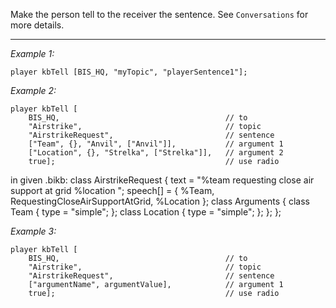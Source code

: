 Make the person tell to the receiver the sentence. See `Conversations` for more details.


---
*Example 1:*
```sqf
player kbTell [BIS_HQ, "myTopic", "playerSentence1"];
```

*Example 2:*
```sqf
player kbTell [
	BIS_HQ,										// to
	"Airstrike",								// topic
	"AirstrikeRequest",							// sentence
	["Team", {}, "Anvil", ["Anvil"]],			// argument 1
	["Location", {}, "Strelka", ["Strelka"]],	// argument 2
	true];										// use radio
```
in given .bikb:
<syntaxhighlight lang="cpp">
class AirstrikeRequest 
{
	text = "%team requesting close air support at grid %location ";
	speech[] = { %Team, RequestingCloseAirSupportAtGrid, %Location };
	class Arguments 
	{
		class Team		{ type = "simple"; };
		class Location	{ type = "simple"; };
	};
};
</syntaxhighlight>

*Example 3:*
```sqf
player kbTell [
	BIS_HQ,										// to
	"Airstrike",								// topic
	"AirstrikeRequest",							// sentence
	["argumentName", argumentValue],			// argument 1
	true];										// use radio
```